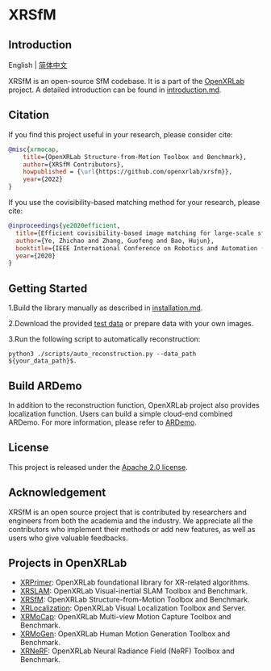 # XRSfM


## Introduction

English | [简体中文](README_CN.md)

XRSfM is an open-source SfM codebase. It is a part of the [OpenXRLab](https://openxrlab.com/) project.
A detailed introduction can be found in [introduction.md](docs/en/introduction.md).

## Citation


If you find this project useful in your research, please consider cite:

```bibtex
@misc{xrmocap,
    title={OpenXRLab Structure-from-Motion Toolbox and Benchmark},
    author={XRSfM Contributors},
    howpublished = {\url{https://github.com/openxrlab/xrsfm}},
    year={2022}
}
```

If you use the covisibility-based matching method for your research, please cite:

```bibtex
@inproceedings{ye2020efficient,
  title={Efficient covisibility-based image matching for large-scale sfm},
  author={Ye, Zhichao and Zhang, Guofeng and Bao, Hujun},
  booktitle={IEEE International Conference on Robotics and Automation (ICRA)},
  year={2020}
}
```

## Getting Started

1.Build the library manually as described in [installation.md](docs/en/installation.md).

2.Download the provided [test data](https://openxrlab-share.oss-cn-hongkong.aliyuncs.com/xrsfm/test_data.zip?versionId=CAEQQBiBgMCi_6mllxgiIGI2ZjM1YjE1NjBmNTRmYjc5NzZlMzZkNWY1ZTk1YWFj)
 or prepare data with your own images.

3.Run the following script to automatically reconstruction:
```
python3 ./scripts/auto_reconstruction.py --data_path ${your_data_path}$.
```

## Build ARDemo

In addition to the reconstruction function, OpenXRLab project also provides localization function.
Users can build a simple cloud-end combined ARDemo. For more information, please refer to [ARDemo](http://doc.openxrlab.org.cn/openxrlab_docment/ARDemo/ARdemo.html#).

## License

This project is released under the [Apache 2.0 license](LICENSE).

## Acknowledgement

XRSfM is an open source project that is contributed by researchers and engineers from both the academia and the industry.
We appreciate all the contributors who implement their methods or add new features, as well as users who give valuable feedbacks.


## Projects in OpenXRLab

- [XRPrimer](https://github.com/openxrlab/xrprimer): OpenXRLab foundational library for XR-related algorithms.
- [XRSLAM](https://github.com/openxrlab/xrslam): OpenXRLab Visual-inertial SLAM Toolbox and Benchmark.
- [XRSfM](https://github.com/openxrlab/xrsfm): OpenXRLab Structure-from-Motion Toolbox and Benchmark.
- [XRLocalization](https://github.com/openxrlab/xrlocalization): OpenXRLab Visual Localization Toolbox and Server.
- [XRMoCap](https://github.com/openxrlab/xrmocap): OpenXRLab Multi-view Motion Capture Toolbox and Benchmark.
- [XRMoGen](https://github.com/openxrlab/xrmogen): OpenXRLab Human Motion Generation Toolbox and Benchmark.
- [XRNeRF](https://github.com/openxrlab/xrnerf): OpenXRLab Neural Radiance Field (NeRF) Toolbox and Benchmark.
